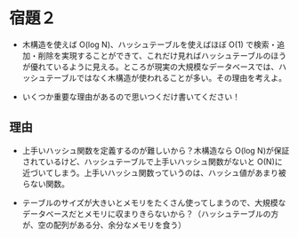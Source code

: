 # 宿題２

- 木構造を使えば O(log N)、ハッシュテーブルを使えばほぼ O(1) で検索・追加・削除を実現することができて、これだけ見ればハッシュテーブルのほうが優れているように見える。ところが現実の大規模なデータベースでは、ハッシュテーブルではなく木構造が使われることが多い。その理由を考えよ。

- いくつか重要な理由があるので思いつくだけ書いてください！

## 理由

- 上手いハッシュ関数を定義するのが難しいから？木構造なら O(log N)が保証されているけど、ハッシュテーブルで上手いハッシュ関数がないと O(N)に近づいてしまう。上手いハッシュ関数っていうのは、ハッシュ値があまり被らない関数。

- テーブルのサイズが大きいとメモリをたくさん使ってしまうので、大規模なデータベースだとメモリに収まりきらないから？（ハッシュテーブルの方が、空の配列がある分、余分なメモリを食う）

